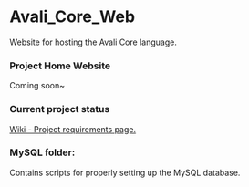 # Avali_Core_Web
Website for hosting the Avali Core language.

### Project Home Website
Coming soon~

### Current project status
[Wiki - Project requirements page.](https://github.com/Kaya66/Avali_Core_Web/wiki)


### MySQL folder:
Contains scripts for properly setting up the MySQL database.
